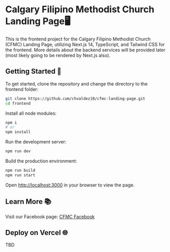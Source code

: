 # Calgary Filipino Methodist Church Landing Page🖥️

This is the frontend project for the Calgary Filipino Methodist Church (CFMC) Landing Page, utilizing Next.js 14, TypeScript, and Tailwind CSS for the frontend. More details about the backend services will be provided later (most likely going to be rendered by Next.js also).

## Getting Started 🚀

To get started, clone the repository and change the directory to the frontend folder:

```bash
git clone https://github.com/chvaldez10/cfmc-landing-page.git
cd frontend
```

Install all node modules:

```bash
npm i
# or
npm install
```

Run the development server:

```bash
npm run dev
```

Build the production environment:

```bash
npm run build
npm run start
```

Open [http://localhost:3000](http://localhost:3000) in your browser to view the page.

## Learn More 📚

Visit our Facebook page: [CFMC Facebook](https://www.facebook.com/calgaryfilipino.methodistchurch)

## Deploy on Vercel 🌐

TBD
